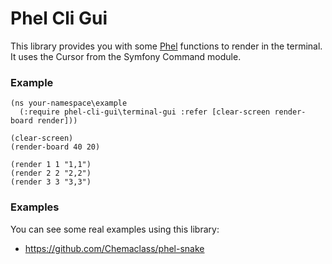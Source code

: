 # Phel Cli Gui

This library provides you with some [Phel](https://phel-lang.org/) functions to render in the terminal.
It uses the Cursor from the Symfony Command module.

### Example

```phel
(ns your-namespace\example
  (:require phel-cli-gui\terminal-gui :refer [clear-screen render-board render]))

(clear-screen)
(render-board 40 20)

(render 1 1 "1,1")
(render 2 2 "2,2")
(render 3 3 "3,3")
```

### Examples

You can see some real examples using this library:

- https://github.com/Chemaclass/phel-snake
